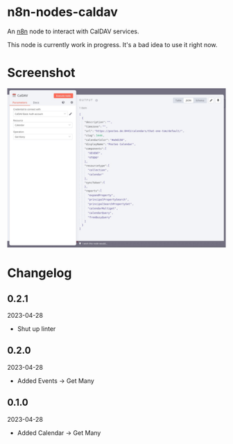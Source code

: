 # n8n-nodes-caldav

An [n8n](https://github.com/n8n-io/n8n) node to interact with CalDAV services.

This node is currently work in progress. It's a bad idea to use it right now.

# Screenshot

![Screenshot](./img/screenshot.jpg)

# Changelog

## 0.2.1
2023-04-28

* Shut up linter

## 0.2.0
2023-04-28

* Added Events → Get Many

## 0.1.0
2023-04-28

* Added Calendar → Get Many 